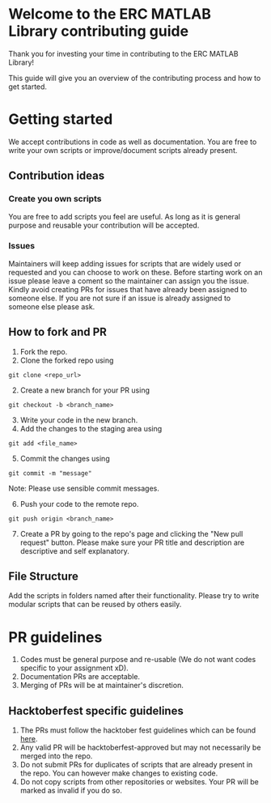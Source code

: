 # Welcome to the ERC MATLAB Library contributing guide

Thank you for investing your time in contributing to the ERC MATLAB Library!

This guide will give you an overview of the contributing process and how to get started.

# Getting started

We accept contributions in code as well as documentation. You are free to write your own scripts or improve/document scripts already present.


## Contribution ideas
### Create you own scripts
You are free to add scripts you feel are useful. As long as it is general purpose and reusable your contribution will be accepted.

### Issues
Maintainers will keep adding issues for scripts that are widely used or requested and you can choose to work on these. Before starting work on an issue please leave a coment so the maintainer can assign you the issue. Kindly avoid creating PRs for issues that have already been assigned to someone else. If you are not sure if an issue is already assigned to someone else please ask.

## How to fork and PR
1. Fork the repo.
2. Clone the forked repo using
```
git clone <repo_url>
```
2. Create a new branch for your PR using
```
git checkout -b <branch_name>
```
3. Write your code in the new branch.
4. Add the changes to the staging area using 
```
git add <file_name>
```
5. Commit the changes using
```
git commit -m "message"
```
Note: Please use sensible commit messages.

6. Push your code to the remote repo.
```
git push origin <branch_name>
```
7. Create a PR by going to the repo's page and clicking the "New pull request" button. Please make sure your PR title and description are descriptive and self explanatory.

## File Structure
Add the scripts in folders named after their functionality. Please try to write modular scripts that can be reused by others easily.

# PR guidelines
1. Codes must be general purpose and re-usable (We do not want codes specific to your assignment xD).
1. Documentation PRs are acceptable.
1. Merging of PRs will be at maintainer's discretion.

## Hacktoberfest specific guidelines
1. The PRs must follow the hacktober fest guidelines which can be found [here](https://hacktoberfest.digitalocean.com/resources/participation).
1. Any valid PR will be hacktoberfest-approved but may not necessarily be merged into the repo.
1. Do not submit PRs for duplicates of scripts that are already present in the repo. You can however make changes to existing code.
1. Do not copy scripts from other repositories or websites. Your PR will be marked as invalid if you do so.

